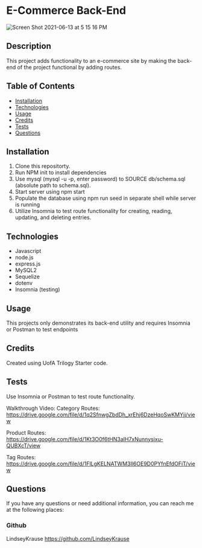  #  E-Commerce Back-End
   ![Screen Shot 2021-06-13 at 5 15 16 PM](https://user-images.githubusercontent.com/79954805/121826269-c692ab80-cc6b-11eb-8d57-f05dc14f0808.png)

## Description 

This project adds functionality to an e-commerce site by making the back-end of the project functional by adding routes.

## Table of Contents
- [Installation](#installation)
- [Technologies](#technologies)
- [Usage](#usage)
- [Credits](#credits)
- [Tests](#tests)
- [Questions](#questions)

## Installation
1. Clone this repositorty. 
2. Run NPM init to install dependencies
3. Use mysql (mysql -u <username> -p, enter password) to SOURCE db/schema.sql (absolute path to schema.sql). 
4. Start server using npm start
5. Populate the database using npm run seed in separate shell while server is running
6. Utilize Insomnia to test route functionality for creating, reading, updating, and deleting entries.
## Technologies
- Javascript
- node.js
- express.js
- MySQL2 
- Sequelize
- dotenv
- Insomnia (testing)

## Usage
 This projects only demonstrates its back-end utility and requires Insomnia or Postman to test endpoints 
## Credits
Created using UofA Trilogy Starter code.
## Tests
Use Insomnia or Postman to test route functionality.

Walkthrough Video:
Category Routes: https://drive.google.com/file/d/1q2SfnwgZbdDh_xrEhj6DzeHqoSwKMYjj/view

Product Routes: https://drive.google.com/file/d/1Kt3O0f6tHN3aIH7xNunnysixu-QUBXcT/view
 
Tag Routes: https://drive.google.com/file/d/1FlLgKELNATWM3Il6OE9D0PYfnEfdOFiT/view

## Questions
If you have any questions or need additional information, you can reach me at the following places:
### Github
LindseyKrause
https://github.com/LindseyKrause


 
